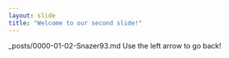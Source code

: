 ```yaml
---
layout: slide
title: "Welcome to our second slide!"
---
```

_posts/0000-01-02-Snazer93.md
Use the left arrow to go back!
